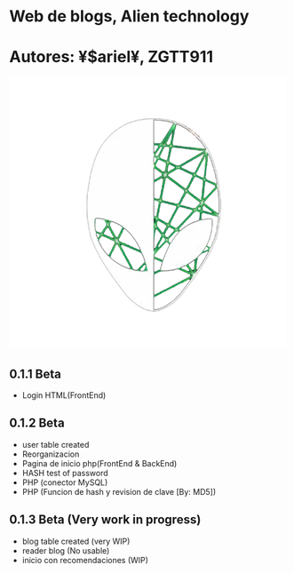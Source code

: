 # Web de blogs, Alien technology
# Autores: ¥$ariel¥, ZGTT911

![logo](./media/img/icon-web.png)

## 0.1.1 Beta

* Login HTML(FrontEnd)

## 0.1.2 Beta
* user table created
* Reorganizacion
* Pagina de inicio php(FrontEnd & BackEnd)
* HASH test of password
* PHP (conector MySQL)
* PHP (Funcion de hash y revision de clave [By: MD5])


## 0.1.3 Beta (Very work in progress)
* blog table created (very WIP)
* reader blog (No usable)
* inicio con recomendaciones (WIP)
